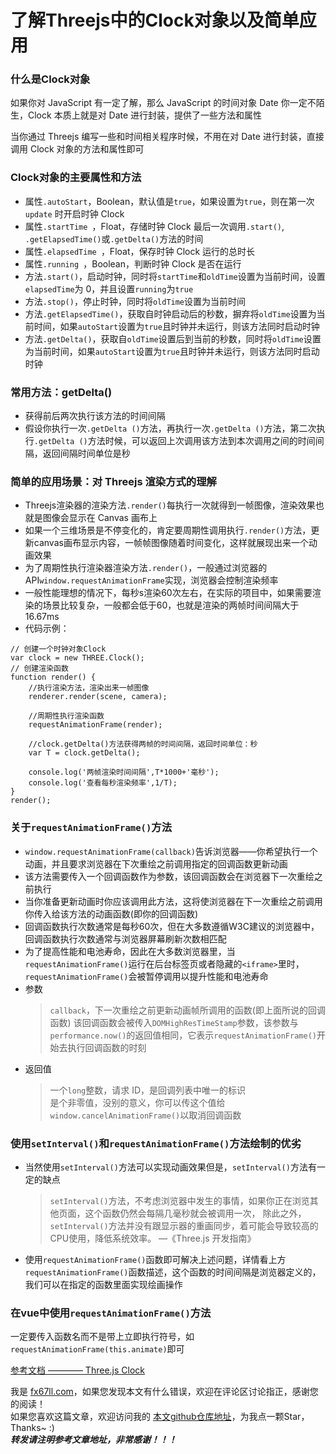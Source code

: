 # 了解Threejs中的Clock对象以及简单应用

### 什么是Clock对象
如果你对 JavaScript 有一定了解，那么 JavaScript 的时间对象 Date 你一定不陌生，Clock 本质上就是对 Date 进行封装，提供了一些方法和属性  

当你通过 Threejs 编写一些和时间相关程序时候，不用在对 Date 进行封装，直接调用 Clock 对象的方法和属性即可  

### Clock对象的主要属性和方法
+ 属性`.autoStart`，Boolean，默认值是`true`，如果设置为`true`，则在第一次`update` 时开启时钟 Clock  
+ 属性`.startTime `，Float，存储时钟 Clock 最后一次调用`.start()`, `.getElapsedTime()`或`.getDelta()`方法的时间  
+ 属性`.elapsedTime `，Float，保存时钟 Clock 运行的总时长  
+ 属性`.running `，Boolean，判断时钟 Clock 是否在运行  
+ 方法`.start()`，启动时钟，同时将`startTime`和`oldTime`设置为当前时间，设置`elapsedTime`为 0，并且设置`running`为`true`  
+ 方法`.stop()`，停止时钟，同时将`oldTime`设置为当前时间  
+ 方法`.getElapsedTime()`，获取自时钟启动后的秒数，摒弃将`oldTime`设置为当前时间，如果`autoStart`设置为`true`且时钟并未运行，则该方法同时启动时钟  
+ 方法`.getDelta()`，获取自`oldTime`设置后到当前的秒数，同时将`oldTime`设置为当前时间，如果`autoStart`设置为`true`且时钟并未运行，则该方法同时启动时钟  

### 常用方法：getDelta()
+ 获得前后两次执行该方法的时间间隔  
+ 假设你执行一次`.getDelta ()`方法，再执行一次`.getDelta ()`方法，第二次执行`.getDelta ()`方法时候，可以返回上次调用该方法到本次调用之间的时间间隔，返回间隔时间单位是秒  

### 简单的应用场景：对 Threejs 渲染方式的理解
+ Threejs渲染器的渲染方法`.render()`每执行一次就得到一帧图像，渲染效果也就是图像会显示在 Canvas 画布上  
+ 如果一个三维场景是不停变化的，肯定要周期性调用执行`.render()`方法，更新canvas画布显示内容，一帧帧图像随着时间变化，这样就展现出来一个动画效果  
+ 为了周期性执行渲染器渲染方法`.render()`，一般通过浏览器的API`window.requestAnimationFrame`实现，浏览器会控制渲染频率  
+ 一般性能理想的情况下，每秒s渲染60次左右，在实际的项目中，如果需要渲染的场景比较复杂，一般都会低于60，也就是渲染的两帧时间间隔大于16.67ms  
+ 代码示例：  
```
// 创建一个时钟对象Clock
var clock = new THREE.Clock();
// 创建渲染函数
function render() {
	//执行渲染方法，渲染出来一帧图像
	renderer.render(scene, camera);
	
	//周期性执行渲染函数
	requestAnimationFrame(render);
	
	//clock.getDelta()方法获得两帧的时间间隔，返回时间单位：秒
	var T = clock.getDelta();
	
	console.log('两帧渲染时间间隔',T*1000+'毫秒');
	console.log('查看每秒渲染频率',1/T);
}
render();
```

### 关于`requestAnimationFrame()`方法
+ `window.requestAnimationFrame(callback)`告诉浏览器——你希望执行一个动画，并且要求浏览器在下次重绘之前调用指定的回调函数更新动画  
+ 该方法需要传入一个回调函数作为参数，该回调函数会在浏览器下一次重绘之前执行  
+ 当你准备更新动画时你应该调用此方法，这将使浏览器在下一次重绘之前调用你传入给该方法的动画函数(即你的回调函数)  
+ 回调函数执行次数通常是每秒60次，但在大多数遵循W3C建议的浏览器中，回调函数执行次数通常与浏览器屏幕刷新次数相匹配  
+ 为了提高性能和电池寿命，因此在大多数浏览器里，当`requestAnimationFrame()`运行在后台标签页或者隐藏的`<iframe>`里时，`requestAnimationFrame()`会被暂停调用以提升性能和电池寿命  
+ 参数
	> `callback`，下一次重绘之前更新动画帧所调用的函数(即上面所说的回调函数)
	> 该回调函数会被传入`DOMHighResTimeStamp`参数，该参数与`performance.now()`的返回值相同，它表示`requestAnimationFrame()`开始去执行回调函数的时刻  
+ 返回值  
	> 一个`long`整数，请求 ID，是回调列表中唯一的标识  
	> 是个非零值，没别的意义，你可以传这个值给`window.cancelAnimationFrame()`以取消回调函数  

### 使用`setInterval()`和`requestAnimationFrame()`方法绘制的优劣
+ 当然使用`setInterval()`方法可以实现动画效果但是，`setInterval()`方法有一定的缺点  
	> `setInterval()`方法，不考虑浏览器中发生的事情，如果你正在浏览其他页面，这个函数仍然会每隔几毫秒就会被调用一次，
	> 除此之外，`setInterval()`方法并没有跟显示器的重画同步，着可能会导致较高的CPU使用，降低系统效率。 —《Three.js 开发指南》
+ 使用`requestAnimationFrame()`函数即可解决上述问题，详情看上方`requestAnimationFrame()`函数描述，这个函数的时间间隔是浏览器定义的，我们可以在指定的函数里面实现绘画操作  

### 在vue中使用`requestAnimationFrame()`方法
一定要传入函数名而不是带上立即执行符号，如`requestAnimationFrame(this.animate)`即可  


[参考文档 ———— Three.js Clock](http://www.yanhuangxueyuan.com/doc/Three.js/Clock.html)  


我是 [fx67ll.com](https://fx67ll.com)，如果您发现本文有什么错误，欢迎在评论区讨论指正，感谢您的阅读！  
如果您喜欢这篇文章，欢迎访问我的 [本文github仓库地址](https://github.com/fx67ll/fx67llThree/blob/master/three-blog/2021/2021-12/three-clock.md)，为我点一颗Star，Thanks~ :)  
***转发请注明参考文章地址，非常感谢！！！***
